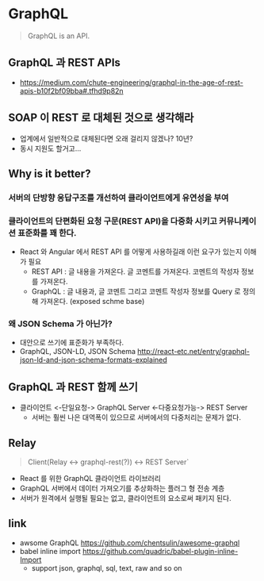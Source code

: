 
# GraphQL
> GraphQL is an API.

## GraphQL 과 REST APIs
 * https://medium.com/chute-engineering/graphql-in-the-age-of-rest-apis-b10f2bf09bba#.tfhd9p82n

## SOAP 이 REST 로 대체된 것으로 생각해라
 * 업계에서 일반적으로 대체된다면 오래 걸리지 않겠나? 10년?
 * 동시 지원도 할거고...

## Why is it better?

### 서버의 단방향 응답구조를 개선하여 클라이언트에게 유연성을 부여

### 클라이언트의 단편화된 요청 구문(REST API)을 다중화 시키고 커뮤니케이션 표준화를 꽤 한다.
 * React 와 Angular 에서 REST API 를 어떻게 사용하길래 이런 요구가 있는지 이해가 필요
   * REST API : 글 내용을 가져온다. 글 코멘트를 가져온다. 코멘트의 작성자 정보를 가져온다.
   * GraphQL : 글 내용과, 글 코멘트 그리고 코멘트 작성자 정보를 Query 로 정의해 가져온다. (exposed schme base)

### 왜 JSON Schema 가 아닌가?
 * 대안으로 쓰기에 표준화가 부족하다.
 * GraphQL, JSON-LD, JSON Schema http://react-etc.net/entry/graphql-json-ld-and-json-schema-formats-explained

## GraphQL 과 REST 함께 쓰기
 * 클라이언트 <-단일요청-> GraphQL Server <-다중요청가능-> REST Server
   * 서버는 훨씬 나은 대역폭이 있으므로 서버에서의 다중처리는 문제가 없다.

## Relay
 > Client(Relay <-> graphql-rest(?)) <-> REST Server`

 * React 를 위한 GraphQL 클라이언트 라이브러리
 * GraphQL 서버에서 데이터 가져오기를 추상화하는 플러그 형 전송 계층
 * 서버가 원격에서 실행될 필요는 없고, 클라이언트의 요소로써 패키지 된다.

## link
 * awsome GraphQL https://github.com/chentsulin/awesome-graphql
 * babel inline import https://github.com/quadric/babel-plugin-inline-Import
   * support json, graphql, sql, text, raw and so on
